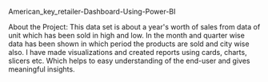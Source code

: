 American_key_retailer-Dashboard-Using-Power-BI

About the Project: This data set is about a year's worth of sales from data of unit which has been sold in high and low. In the month and quarter wise data has been shown in which period the products are sold and city wise also. I have made visualizations and created reports using cards, charts, slicers etc. Which helps to easy understanding of the end-user and gives meaningful insights.
